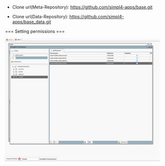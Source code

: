 


* Clone url(Meta-Repository): 
https://github.com/simpl4-apps/base.git

* Clone url(Data-Repository): 
https://github.com/simpl4-apps/base_data.git


=== Setting permissions ===

![alt text](https://github.com/simpl4-apps/base/blob/master/web/images/permissions.svg "Setting permissions")
